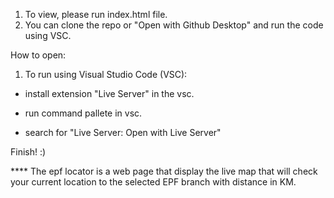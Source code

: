 1. To view, please run index.html file. 
2. You can clone the repo or "Open with Github Desktop" and run the code using VSC. 

How to open:
1. To run using Visual Studio Code (VSC):

- install extension "Live Server" in the vsc.

- run command pallete in vsc.

- search for "Live Server: Open with Live Server"

Finish! :) 


**** The epf locator is a web page that display the live map that will check your current location to the selected EPF branch with distance in KM. 
